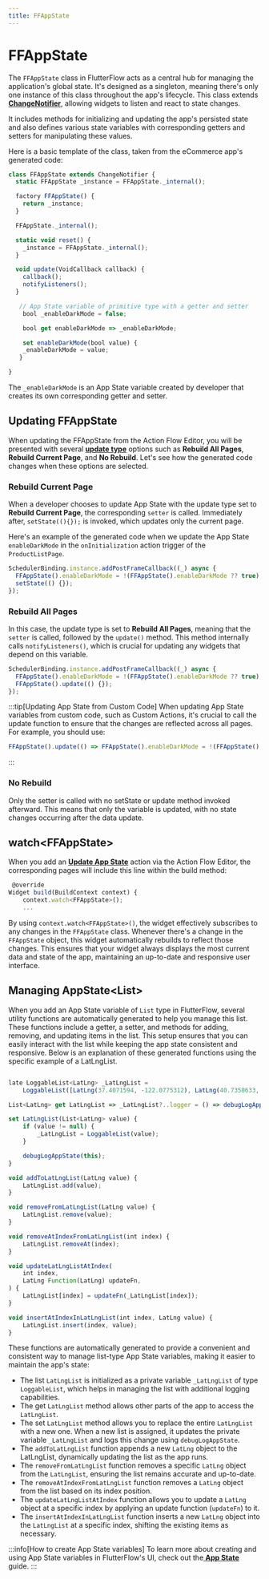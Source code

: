 ```yaml
---
title: FFAppState
---
```


# FFAppState

The `FFAppState` class in FlutterFlow acts as a central hub for managing the application's global state. It's designed as a singleton, meaning there's only one instance of this class throughout the app's lifecycle. This class extends [**ChangeNotifier**](https://api.flutter.dev/flutter/foundation/ChangeNotifier-class.html), allowing widgets to listen and react to state changes.

It includes methods for initializing and updating the app's persisted state and also defines various state variables with corresponding getters and setters for manipulating these values.

Here is a basic template of the class, taken from the eCommerce app's generated code:

```js
class FFAppState extends ChangeNotifier {
  static FFAppState _instance = FFAppState._internal();

  factory FFAppState() {
    return _instance;
  }

  FFAppState._internal();

  static void reset() {
    _instance = FFAppState._internal();
  }

  void update(VoidCallback callback) {
    callback();
    notifyListeners();
  }

   // App State variable of primitive type with a getter and setter
    bool _enableDarkMode = false;

    bool get enableDarkMode => _enableDarkMode;

    set enableDarkMode(bool value) {
    _enableDarkMode = value;
   }

}
```

The `_enableDarkMode` is an App State variable created by developer that creates its own corresponding getter and setter. 

## Updating FFAppState
When updating the FFAppState from the Action Flow Editor, you will be presented with several **[update type](../resources/data-representation/app-state.md#update-type)** options such as **Rebuild All Pages**, **Rebuild Current Page**, and **No Rebuild**. Let's see how the generated code changes when these options are selected.

### Rebuild Current Page
When a developer chooses to update App State with the update type set to **Rebuild Current Page**, the corresponding `setter` is called. Immediately after, `setState((){});` is invoked, which updates only the current page. 

Here's an example of the generated code when we update the App State `enableDarkMode` in the `onInitialization` action trigger of the `ProductListPage`.

```js
SchedulerBinding.instance.addPostFrameCallback((_) async {
  FFAppState().enableDarkMode = !(FFAppState().enableDarkMode ?? true);
  setState(() {});
});
```

### Rebuild All Pages

In this case, the update type is set to **Rebuild All Pages**, meaning that the `setter` is called, followed by the `update()` method. This method internally calls `notifyListeners()`, which is crucial for updating any widgets that depend on this variable.

```js
SchedulerBinding.instance.addPostFrameCallback((_) async {
  FFAppState().enableDarkMode = !(FFAppState().enableDarkMode ?? true);
  FFAppState().update(() {});
});
```

:::tip[Updating App State from Custom Code]
When updating App State variables from custom code, such as Custom Actions, it's crucial to call the update function to ensure that the changes are reflected across all pages. For example, you should use:

```js
FFAppState().update(() => FFAppState().enableDarkMode = !(FFAppState().enableDarkMode ?? true));
```
:::

### No Rebuild
Only the setter is called with no setState or update method invoked afterward. This means that only the variable is updated, with no state changes occurring after the data update.

## watch\<FFAppState\>

When you add an [**Update App State**](../resources/data-representation/app-state.md#update-app-state-action) action via the Action Flow Editor, the corresponding pages will include this line within the build method:

```js
 @override
Widget build(BuildContext context) {
    context.watch<FFAppState>();
    ...
```
By using `context.watch<FFAppState>()`, the widget effectively subscribes to any changes in the `FFAppState` class. Whenever there's a change in the `FFAppState` object, this widget automatically rebuilds to reflect those changes. This ensures that your widget always displays the most current data and state of the app, maintaining an up-to-date and responsive user interface.

## Managing AppState\<List\>
When you add an App State variable of `List` type in FlutterFlow, several utility functions are automatically generated to help you manage this list. These functions include a getter, a setter, and methods for adding, removing, and updating items in the list. This setup ensures that you can easily interact with the list while keeping the app state consistent and responsive. Below is an explanation of these generated functions using the specific example of a LatLngList.

```js

late LoggableList<LatLng> _LatLngList =
    LoggableList([LatLng(37.4071594, -122.0775312), LatLng(40.7358633, -73.9910835)]);

List<LatLng> get LatLngList => _LatLngList?..logger = () => debugLogAppState(this);

set LatLngList(List<LatLng> value) {
    if (value != null) {
        _LatLngList = LoggableList(value);
    }

    debugLogAppState(this);
}

void addToLatLngList(LatLng value) {
    LatLngList.add(value);
}

void removeFromLatLngList(LatLng value) {
    LatLngList.remove(value);
}

void removeAtIndexFromLatLngList(int index) {
    LatLngList.removeAt(index);
}

void updateLatLngListAtIndex(
    int index,
    LatLng Function(LatLng) updateFn,
) {
    LatLngList[index] = updateFn(_LatLngList[index]);
}

void insertAtIndexInLatLngList(int index, LatLng value) {
    LatLngList.insert(index, value);
}
```

These functions are automatically generated to provide a convenient and consistent way to manage list-type App State variables, making it easier to maintain the app's state:

- The list `LatLngList` is initialized as a private variable `_LatLngList` of type `LoggableList`, which helps in managing the list with additional logging capabilities.
- The get `LatLngList` method allows other parts of the app to access the `LatLngList`.
- The set `LatLngList` method allows you to replace the entire `LatLngList` with a new one. When a new list is assigned, it updates the private variable `_LatLngList` and logs this change using `debugLogAppState`.
- The `addToLatLngList` function appends a new `LatLng` object to the LatLngList, dynamically updating the list as the app runs.
- The `removeFromLatLngList` function removes a specific `LatLng` object from the `LatLngList`, ensuring the list remains accurate and up-to-date.
- The `removeAtIndexFromLatLngList` function removes a `LatLng` object from the list based on its index position.
- The `updateLatLngListAtIndex` function allows you to update a `LatLng` object at a specific index by applying an update function (`updateFn`) to it.
- The `insertAtIndexInLatLngList` function inserts a new `LatLng` object into the `LatLngList` at a specific index, shifting the existing items as necessary.




:::info[How to create App State variables]
To learn more about creating and using App State variables in FlutterFlow's UI, check out the[ **App State**](../resources/data-representation/app-state.md) guide.
:::
